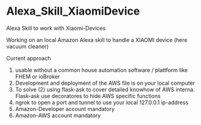 # Alexa_Skill_XiaomiDevice
Alexa Skill to work with Xiaomi-Devices


Working on an local Amazon Alexa skill to handle a XIAOMI device (here vacuum cleaner)

Current approach
1)  usable without a common house automation software / plattform like FHEM or ioBroker
2)  Development and deployment of the AWS file is on your local computer
3)  To solve (2) using flask-ask to cover detailed knowhow of AWS interna. Flask-ask use decoratores to hide AWS specific functions
4)  ngrok to open a port and tunnel to use your local 127.0.0.1 ip-address
5)  Amazon-Developer account mandatory
6)  Amazon-AWS account mandatory


